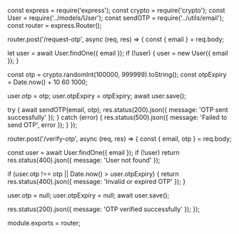 const express = require('express');
const crypto = require('crypto');
const User = require('../models/User');
const sendOTP = require('../utils/email');
const router = express.Router();

router.post('/request-otp', async (req, res) => {
  const { email } = req.body;

  let user = await User.findOne({ email });
  if (!user) {
    user = new User({ email });
  }

  const otp = crypto.randomInt(100000, 999999).toString();
  const otpExpiry = Date.now() + 10  60  1000; 

  user.otp = otp;
  user.otpExpiry = otpExpiry;
  await user.save();

  try {
    await sendOTP(email, otp);
    res.status(200).json({ message: 'OTP sent successfully' });
  } catch (error) {
    res.status(500).json({ message: 'Failed to send OTP', error });
  }
});

router.post('/verify-otp', async (req, res) => {
  const { email, otp } = req.body;

  const user = await User.findOne({ email });
  if (!user) return res.status(400).json({ message: 'User not found' });

  if (user.otp !== otp || Date.now() > user.otpExpiry) {
    return res.status(400).json({ message: 'Invalid or expired OTP' });
  }

  user.otp = null;
  user.otpExpiry = null;
  await user.save();

  res.status(200).json({ message: 'OTP verified successfully' });
});

module.exports = router;

